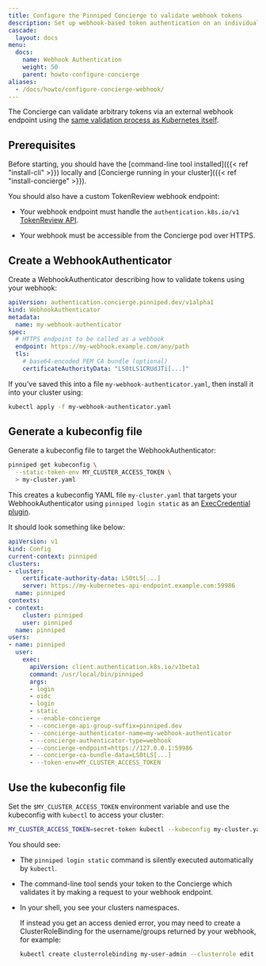```yaml
---
title: Configure the Pinniped Concierge to validate webhook tokens
description: Set up webhook-based token authentication on an individual Kubernetes cluster.
cascade:
  layout: docs
menu:
  docs:
    name: Webhook Authentication
    weight: 50
    parent: howto-configure-concierge
aliases:
  - /docs/howto/configure-concierge-webhook/
---
```


The Concierge can validate arbitrary tokens via an external webhook endpoint using the [same validation process as Kubernetes itself](https://kubernetes.io/docs/reference/access-authn-authz/authentication/#webhook-token-authentication).

## Prerequisites

Before starting, you should have the [command-line tool installed]({{< ref "install-cli" >}}) locally and [Concierge running in your cluster]({{< ref "install-concierge" >}}).

You should also have a custom TokenReview webhook endpoint:

- Your webhook endpoint must handle the `authentication.k8s.io/v1` [TokenReview API](https://kubernetes.io/docs/reference/kubernetes-api/authentication-resources/token-review-v1/#TokenReview).

- Your webhook must be accessible from the Concierge pod over HTTPS.

## Create a WebhookAuthenticator

Create a WebhookAuthenticator describing how to validate tokens using your webhook:

```yaml
apiVersion: authentication.concierge.pinniped.dev/v1alpha1
kind: WebhookAuthenticator
metadata:
  name: my-webhook-authenticator
spec:
  # HTTPS endpoint to be called as a webhook
  endpoint: https://my-webhook.example.com/any/path
  tls:
    # base64-encoded PEM CA bundle (optional)
    certificateAuthorityData: "LS0tLS1CRUdJTi[...]"
```

If you've saved this into a file `my-webhook-authenticator.yaml`, then install it into your cluster using:

```sh
kubectl apply -f my-webhook-authenticator.yaml
```

## Generate a kubeconfig file

Generate a kubeconfig file to target the WebhookAuthenticator:

```sh
pinniped get kubeconfig \
  --static-token-env MY_CLUSTER_ACCESS_TOKEN \
  > my-cluster.yaml
```

This creates a kubeconfig YAML file `my-cluster.yaml` that targets your WebhookAuthenticator using `pinniped login static` as an [ExecCredential plugin](https://kubernetes.io/docs/reference/access-authn-authz/authentication/#client-go-credential-plugins).

It should look something like below:

```yaml
apiVersion: v1
kind: Config
current-context: pinniped
clusters:
- cluster:
    certificate-authority-data: LS0tLS[...]
    server: https://my-kubernetes-api-endpoint.example.com:59986
  name: pinniped
contexts:
- context:
    cluster: pinniped
    user: pinniped
  name: pinniped
users:
- name: pinniped
  user:
    exec:
      apiVersion: client.authentication.k8s.io/v1beta1
      command: /usr/local/bin/pinniped
      args:
      - login
      - oidc
      - login
      - static
      - --enable-concierge
      - --concierge-api-group-suffix=pinniped.dev
      - --concierge-authenticator-name=my-webhook-authenticator
      - --concierge-authenticator-type=webhook
      - --concierge-endpoint=https://127.0.0.1:59986
      - --concierge-ca-bundle-data=LS0tLS[...]
      - --token-env=MY_CLUSTER_ACCESS_TOKEN
```

## Use the kubeconfig file

Set the `$MY_CLUSTER_ACCESS_TOKEN` environment variable and use the kubeconfig with `kubectl` to access your cluster:

```sh
MY_CLUSTER_ACCESS_TOKEN=secret-token kubectl --kubeconfig my-cluster.yaml get namespaces
```

You should see:

- The `pinniped login static` command is silently executed automatically by `kubectl`.

- The command-line tool sends your token to the Concierge which validates it by making a request to your webhook endpoint.

- In your shell, you see your clusters namespaces.

  If instead you get an access denied error, you may need to create a ClusterRoleBinding for the username/groups returned by your webhook, for example:

  ```sh
  kubectl create clusterrolebinding my-user-admin --clusterrole edit --user my-username
  ```
